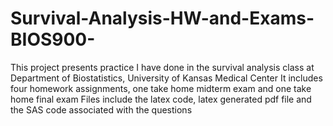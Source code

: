 # Survival-Analysis-HW-and-Exams-BIOS900-
This project presents practice I have done in the survival analysis class at Department of Biostatistics, University of Kansas Medical Center
It includes four homework assignments, one take home midterm exam and one take home final exam
Files include the latex code, latex generated pdf file and the SAS code associated with the questions

